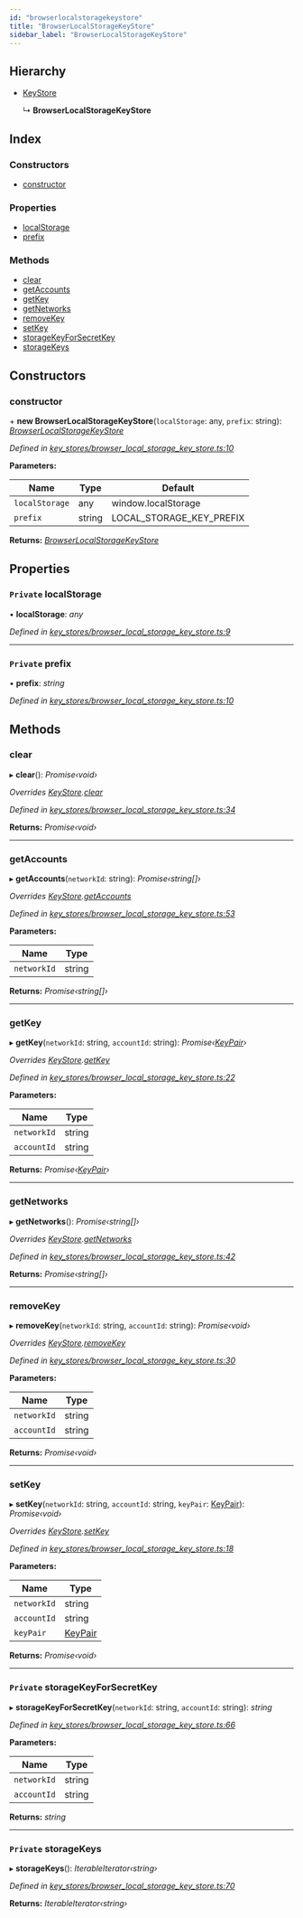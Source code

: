 ```yaml
---
id: "browserlocalstoragekeystore"
title: "BrowserLocalStorageKeyStore"
sidebar_label: "BrowserLocalStorageKeyStore"
---
```


## Hierarchy

* [KeyStore](keystore.md)

  ↳ **BrowserLocalStorageKeyStore**

## Index

### Constructors

* [constructor](browserlocalstoragekeystore.md#constructor)

### Properties

* [localStorage](browserlocalstoragekeystore.md#private-localstorage)
* [prefix](browserlocalstoragekeystore.md#private-prefix)

### Methods

* [clear](browserlocalstoragekeystore.md#clear)
* [getAccounts](browserlocalstoragekeystore.md#getaccounts)
* [getKey](browserlocalstoragekeystore.md#getkey)
* [getNetworks](browserlocalstoragekeystore.md#getnetworks)
* [removeKey](browserlocalstoragekeystore.md#removekey)
* [setKey](browserlocalstoragekeystore.md#setkey)
* [storageKeyForSecretKey](browserlocalstoragekeystore.md#private-storagekeyforsecretkey)
* [storageKeys](browserlocalstoragekeystore.md#private-storagekeys)

## Constructors

###  constructor

\+ **new BrowserLocalStorageKeyStore**(`localStorage`: any, `prefix`: string): *[BrowserLocalStorageKeyStore](browserlocalstoragekeystore.md)*

*Defined in [key_stores/browser_local_storage_key_store.ts:10](https://github.com/near/near-api-js/blob/88ad17d/src.ts/key_stores/browser_local_storage_key_store.ts#L10)*

**Parameters:**

Name | Type | Default |
------ | ------ | ------ |
`localStorage` | any |  window.localStorage |
`prefix` | string |  LOCAL_STORAGE_KEY_PREFIX |

**Returns:** *[BrowserLocalStorageKeyStore](browserlocalstoragekeystore.md)*

## Properties

### `Private` localStorage

• **localStorage**: *any*

*Defined in [key_stores/browser_local_storage_key_store.ts:9](https://github.com/near/near-api-js/blob/88ad17d/src.ts/key_stores/browser_local_storage_key_store.ts#L9)*

___

### `Private` prefix

• **prefix**: *string*

*Defined in [key_stores/browser_local_storage_key_store.ts:10](https://github.com/near/near-api-js/blob/88ad17d/src.ts/key_stores/browser_local_storage_key_store.ts#L10)*

## Methods

###  clear

▸ **clear**(): *Promise‹void›*

*Overrides [KeyStore](keystore.md).[clear](keystore.md#abstract-clear)*

*Defined in [key_stores/browser_local_storage_key_store.ts:34](https://github.com/near/near-api-js/blob/88ad17d/src.ts/key_stores/browser_local_storage_key_store.ts#L34)*

**Returns:** *Promise‹void›*

___

###  getAccounts

▸ **getAccounts**(`networkId`: string): *Promise‹string[]›*

*Overrides [KeyStore](keystore.md).[getAccounts](keystore.md#abstract-getaccounts)*

*Defined in [key_stores/browser_local_storage_key_store.ts:53](https://github.com/near/near-api-js/blob/88ad17d/src.ts/key_stores/browser_local_storage_key_store.ts#L53)*

**Parameters:**

Name | Type |
------ | ------ |
`networkId` | string |

**Returns:** *Promise‹string[]›*

___

###  getKey

▸ **getKey**(`networkId`: string, `accountId`: string): *Promise‹[KeyPair](keypair.md)›*

*Overrides [KeyStore](keystore.md).[getKey](keystore.md#abstract-getkey)*

*Defined in [key_stores/browser_local_storage_key_store.ts:22](https://github.com/near/near-api-js/blob/88ad17d/src.ts/key_stores/browser_local_storage_key_store.ts#L22)*

**Parameters:**

Name | Type |
------ | ------ |
`networkId` | string |
`accountId` | string |

**Returns:** *Promise‹[KeyPair](keypair.md)›*

___

###  getNetworks

▸ **getNetworks**(): *Promise‹string[]›*

*Overrides [KeyStore](keystore.md).[getNetworks](keystore.md#abstract-getnetworks)*

*Defined in [key_stores/browser_local_storage_key_store.ts:42](https://github.com/near/near-api-js/blob/88ad17d/src.ts/key_stores/browser_local_storage_key_store.ts#L42)*

**Returns:** *Promise‹string[]›*

___

###  removeKey

▸ **removeKey**(`networkId`: string, `accountId`: string): *Promise‹void›*

*Overrides [KeyStore](keystore.md).[removeKey](keystore.md#abstract-removekey)*

*Defined in [key_stores/browser_local_storage_key_store.ts:30](https://github.com/near/near-api-js/blob/88ad17d/src.ts/key_stores/browser_local_storage_key_store.ts#L30)*

**Parameters:**

Name | Type |
------ | ------ |
`networkId` | string |
`accountId` | string |

**Returns:** *Promise‹void›*

___

###  setKey

▸ **setKey**(`networkId`: string, `accountId`: string, `keyPair`: [KeyPair](keypair.md)): *Promise‹void›*

*Overrides [KeyStore](keystore.md).[setKey](keystore.md#abstract-setkey)*

*Defined in [key_stores/browser_local_storage_key_store.ts:18](https://github.com/near/near-api-js/blob/88ad17d/src.ts/key_stores/browser_local_storage_key_store.ts#L18)*

**Parameters:**

Name | Type |
------ | ------ |
`networkId` | string |
`accountId` | string |
`keyPair` | [KeyPair](keypair.md) |

**Returns:** *Promise‹void›*

___

### `Private` storageKeyForSecretKey

▸ **storageKeyForSecretKey**(`networkId`: string, `accountId`: string): *string*

*Defined in [key_stores/browser_local_storage_key_store.ts:66](https://github.com/near/near-api-js/blob/88ad17d/src.ts/key_stores/browser_local_storage_key_store.ts#L66)*

**Parameters:**

Name | Type |
------ | ------ |
`networkId` | string |
`accountId` | string |

**Returns:** *string*

___

### `Private` storageKeys

▸ **storageKeys**(): *IterableIterator‹string›*

*Defined in [key_stores/browser_local_storage_key_store.ts:70](https://github.com/near/near-api-js/blob/88ad17d/src.ts/key_stores/browser_local_storage_key_store.ts#L70)*

**Returns:** *IterableIterator‹string›*
